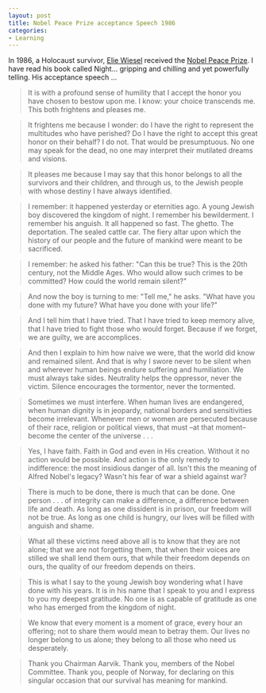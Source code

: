 ```yaml
---
layout: post
title: Nobel Peace Prize acceptance Speech 1986
categories:
- Learning
---
```



In 1986, a Holocaust survivor, [Elie Wiesel](http://www.chipublib.org/003cpl/onebook_night/author.html) received the [Nobel Peace Prize](http://nobelprize.org/nobel_prizes/peace/laureates/). I have read his book called Night... gripping and chilling and yet powerfully telling. His acceptance speech ...

>  

> It is with a profound sense of humility that I accept the honor you have chosen to bestow upon me. I know: your choice transcends me. This both frightens and pleases me.

> It frightens me because I wonder: do I have the right to represent the multitudes who have perished? Do I have the right to accept this great honor on their behalf? I do not. That would be presumptuous. No one may speak for the dead, no one may interpret their mutilated dreams and visions.

> It pleases me because I may say that this honor belongs to all the survivors and their children, and through us, to the Jewish people with whose destiny I have always identified.

> I remember: it happened yesterday or eternities ago. A young Jewish boy discovered the kingdom of night. I remember his bewilderment. I remember his anguish. It all happened so fast. The ghetto. The deportation. The sealed cattle car. The fiery altar upon which the history of our people and the future of mankind were meant to be sacrificed.

> I remember: he asked his father: "Can this be true? This is the 20th century, not the Middle Ages. Who would allow such crimes to be committed? How could the world remain silent?"

> And now the boy is turning to me: "Tell me," he asks. "What have you done with my future? What have you done with your life?"

> And I tell him that I have tried. That I have tried to keep memory alive, that I have tried to fight those who would forget. Because if we forget, we are guilty, we are accomplices.

> And then I explain to him how naive we were, that the world did know and remained silent. And that is why I swore never to be silent when and wherever human beings endure suffering and humiliation. We must always take sides. Neutrality helps the oppressor, never the victim. Silence encourages the tormentor, never the tormented.

> Sometimes we must interfere. When human lives are endangered, when human dignity is in jeopardy, national borders and sensitivities become irrelevant. Whenever men or women are persecuted because of their race, religion or political views, that must –at that moment– become the center of the universe . . .

> Yes, I have faith. Faith in God and even in His creation. Without it no action would be possible. And action is the only remedy to indifference: the most insidious danger of all. Isn't this the meaning of Alfred Nobel's legacy? Wasn't his fear of war a shield against war?

> There is much to be done, there is much that can be done. One person . . . of integrity can make a difference, a difference between life and death. As long as one dissident is in prison, our freedom will not be true. As long as one child is hungry, our lives will be filled with anguish and shame.

> What all these victims need above all is to know that they are not alone; that we are not forgetting them, that when their voices are stilled we shall lend them ours, that while their freedom depends on ours, the quality of our freedom depends on theirs.

> This is what I say to the young Jewish boy wondering what I have done with his years. It is in his name that I speak to you and I express to you my deepest gratitude. No one is as capable of gratitude as one who has emerged from the kingdom of night.

> We know that every moment is a moment of grace, every hour an offering; not to share them would mean to betray them. Our lives no longer belong to us alone; they belong to all those who need us desperately.

> Thank you Chairman Aarvik. Thank you, members of the Nobel Committee. Thank you, people of Norway, for declaring on this singular occasion that our survival has meaning for mankind.

